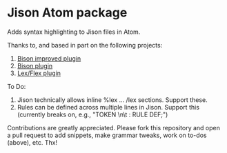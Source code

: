# Jison Atom package
Adds syntax highlighting to Jison files in Atom.

Thanks to, and based in part on the following projects:
1. [Bison improved plugin](https://github.com/EliaGeretto/language-bison-improved)
2. [Bison plugin](https://github.com/toroidal-code/language-bison)
3. [Lex/Flex plugin](https://github.com/maemre/language-lex-flex)
 
To Do:
1. Jison technically allows inline %lex ... /lex sections. Support these.
2. Rules can be defined across multiple lines in Jison. Support this (currently breaks on, e.g., "TOKEN \\n\\t : RULE DEF;")

Contributions are greatly appreciated.
Please fork this repository and open a pull request to add snippets, make grammar tweaks, work on to-dos (above), etc. Thx!

